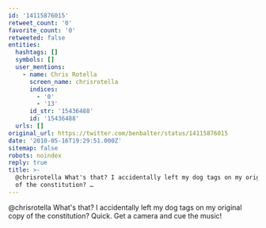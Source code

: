 ```yaml
---
id: '14115876015'
retweet_count: '0'
favorite_count: '0'
retweeted: false
entities:
  hashtags: []
  symbols: []
  user_mentions:
    - name: Chris Rotella
      screen_name: chrisrotella
      indices:
        - '0'
        - '13'
      id_str: '15436488'
      id: '15436488'
  urls: []
original_url: https://twitter.com/benbalter/status/14115876015
date: '2010-05-16T19:29:51.000Z'
sitemap: false
robots: noindex
reply: true
title: >-
  @chrisrotella What's that? I accidentally left my dog tags on my original copy
  of the constitution? …
---
```


@chrisrotella What's that? I accidentally left my dog tags on my original copy of the constitution? Quick. Get a camera and cue the music!